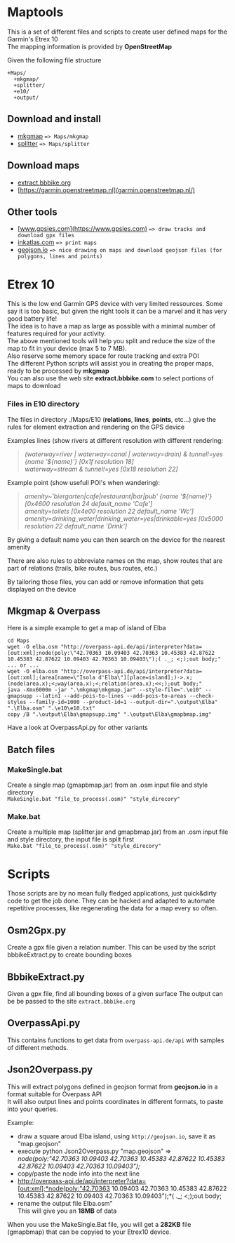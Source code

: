 # Maptools
This is a set of different files and scripts to create user defined maps for the Garmin's Etrex 10  
The mapping information is provided by **OpenStreetMap**

Given the following file structure

    +Maps/
      +mkgmap/
      +splitter/
      +e10/
      +output/

## Download and install ##
- [mkgmap](http://www.mkgmap.org.uk/download/mkgmap.html "mkgmap") `=> Maps/mkgmap`
- [splitter](http://www.mkgmap.org.uk/download/splitter.html "splitter") `=> Maps/splitter`
## Download maps  ##
- [extract.bbbike.org](https://extract.bbbike.org/?lang=en "bbbike")
- [https://garmin.openstreetmap.nl](garmin.openstreetmap.nl/)
## Other tools ##
- [www.gpsies.com](https://www.gpsies.com) `=> draw tracks and download gpx files`
- [inkatlas.com](https://inkatlas.com) `=> print maps`
- [geojson.io](http://geojson.io) `=> nice drawing on maps and download geojson files (for polygons, lines and points)`
# Etrex 10 #
This is the low end Garmin GPS device with very limited ressources. Some say it is too basic, but given the right tools it can be a marvel and it has very good battery life!   
The idea is to have a map as large as possible with a minimal number of features required for your activity.  
The above mentioned tools will help you split and reduce the size of the map to fit in your device (max 5 to 7 MB).  
Also reserve some memory space for route tracking and extra POI  
The different Python scripts will assist you in creating the proper maps, ready to be processed by **mkgmap**  
You can also use the web site **extract.bbbike.com** to select portions of maps to download
### Files in E10 directory ###
The files in directory ./Maps/E10 (**relations**, **lines**, **points**, etc...) give the rules for element extraction and rendering on the GPS device
  
Examples lines (show rivers at different resolution with different rendering:  
>*(waterway=river | waterway=canal | waterway=drain) & tunnel!=yes {name '${name}'} \[0x1f resolution 18\]  
>waterway=stream & tunnel!=yes \[0x18 resolution 22\]*

Example point (show usefull POI's when wandering):  
>*amenity~'biergarten|cafe|restaurant|bar|pub' {name '${name}'}  \[0x4600 resolution 24 default_name 'Cafe'\]  
>amenity=toilets \[0x4e00 resolution 22 default_name 'Wc'\]  
>amenity=drinking_water|drinking_water=yes|drinkable=yes \[0x5000 resolution 22 default_name 'Drink'\]*  

By giving a default name you can then search on the device for the nearest amenity

There are also rules to abbreviate names on the map, show routes that are part of relations (trails, bike routes, bus routes, etc.)

By tailoring those files, you can add or remove information that gets displayed on the device
## Mkgmap & Overpass ##
Here is a simple example to get a map of island of Elba

    cd Maps  
    wget -O elba.osm "http://overpass-api.de/api/interpreter?data=[out:xml];node(poly:\"42.70363 10.09403 42.70363 10.45383 42.87622 10.45383 42.87622 10.09403 42.70363 10.09403\");( ._; <;);out body;"
    ... or ...
    wget -O elba.osm "http://overpass-api.de/api/interpreter?data=[out:xml];(area[name=\"Isola d'Elba\"][place=island];)->.x;(node(area.x);<;way(area.x);<;relation(area.x);<<;);out body;"
    java -Xmx6000m -jar ".\mkgmap\mkgmap.jar" --style-file=".\e10" --gmapsupp --latin1 --add-pois-to-lines --add-pois-to-areas --check-styles --family-id=1000 --product-id=1 --output-dir=".\output\Elba" ".\Elba.osm" ".\e10\e10.txt"  
    copy /B ".\output\Elba\gmapsupp.img" ".\output\Elba\gmapbmap.img"  
Have a look at OverpassApi.py for other variants
## Batch files ##
### MakeSingle.bat ###
Create a single map (gmapbmap.jar) from an .osm input file and style directory  
`MakeSingle.bat "file_to_process(.osm)" "style_direcory"`
### Make.bat ###
Create a multiple map (splitter.jar and gmapbmap.jar) from an .osm input file and style directory, the input file is split first  
`Make.bat "file_to_process(.osm)" "style_direcory"`
# Scripts #
Those scripts are by no mean fully fledged applications, just quick&dirty code to get the job done. They can be hacked and adapted to automate repetitive processes, like regenerating the data for a map every so often.
## Osm2Gpx.py ##
Create a gpx file given a relation number.
This can be used by the script bbbikeExtract.py to create bounding boxes
## BbbikeExtract.py ##
Given a gpx file, find all bounding boxes of a given surface
The output can be be passed to the site `extract.bbbike.org`
## OverpassApi.py ##
This contains functions to get data from `overpass-api.de/api` with samples of different methods.
## Json2Overpass.py ##
This will extract polygons defined in geojson format from **geojson.io** in a format suitable for Overpass API  
It will also output lines and points coordinates in different formats, to paste into your queries.
  
Example:  
- draw a square aroud Elba island, using `http://geojson.io`, save it as "map.geojson"  
- execute python Json2Overpass.py "map.geojson" => *node(poly:"42.70363 10.09403 42.70363 10.45383 42.87622 10.45383 42.87622 10.09403 42.70363 10.09403");*  
- copy/paste the node info into the next line  
- http://overpass-api.de/api/interpreter?data=[out:xml];*node(poly:"42.70363 10.09403 42.70363 10.45383 42.87622 10.45383 42.87622 10.09403 42.70363 10.09403");*( ._; <;);out body;  
- rename the output file Elba.osm"  
This will give you an **18MB** of data
 
When you use the MakeSingle.Bat file, you will get a **282KB** file (gmapbmap) that can be copyied to your Etrex10 device.

